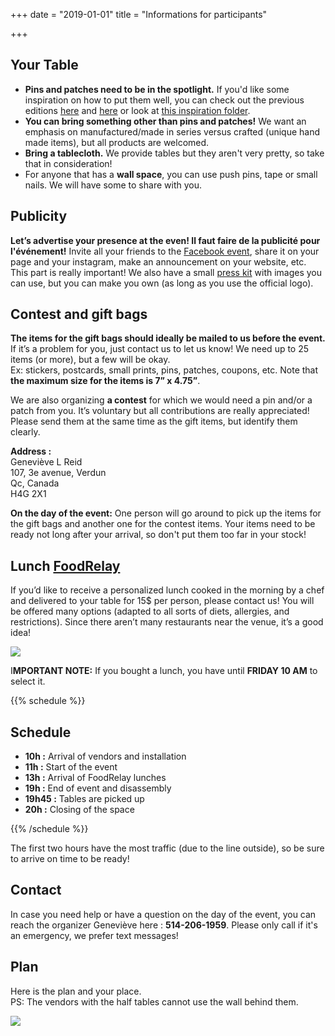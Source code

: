 +++
date = "2019-01-01"
title = "Informations for participants"

+++
## Your Table

* **Pins and patches need to be in the spotlight.** If you'd like some inspiration on how to put them well, you can check out the previous editions [here](https://www.facebook.com/pg/pinpatchmtl/photos/?tab=album&album_id=1859504404379076) and [here](https://drive.google.com/open?id=152D07kkYE9Yt6koKcjMH7sDB1pCxVtCC) or look at [this inspiration folder](https://drive.google.com/open?id=1vNId0-vskRkUlqIJTUpTBmDPAEjKr6-d).
* **You can bring something other than pins and patches!** We want an emphasis on  manufactured/made in series versus crafted (unique hand made items), but all products are welcomed.
* **Bring a tablecloth.** We provide tables but they aren't very pretty, so take that in consideration!
* For anyone that has a **wall space**, you can use push pins, tape or small nails. We will have some to share with you.

## Publicity

**Let’s advertise your presence at the even! Il faut faire de la publicité pour l'événement!** Invite all your friends to the [Facebook event](https://www.facebook.com/events/596660647518312/), share it on your page and your instagram, make an announcement on your website, etc. This part is really important! We also have a small [press kit](https://drive.google.com/open?id=115zCAZv-7cWTbR7-A2UWM4twfR22vWHK) with images you can use, but you can make you own (as long as you use the official logo).

## Contest and gift bags

**The items for the gift bags should ideally be mailed to us before the event.** If it’s a problem for you, just contact us to let us know! We need up to 25 items (or more), but a few will be okay.  
Ex: stickers, postcards, small prints, pins, patches, coupons, etc. Note that **the maximum size for the items is 7” x 4.75”**.

We are also organizing **a contest** for which we would need a pin and/or a patch from you. It’s voluntary but all contributions are really appreciated! Please send them at the same time as the gift items, but identify them clearly.

**Address :**  
Geneviève L Reid  
107, 3e avenue, Verdun  
Qc, Canada  
H4G 2X1

**On the day of the event:** One person will go around to pick up the items for the gift bags and another one for the contest items. Your items need to be ready not long after your arrival, so don't put them too far in your stock!

## Lunch [FoodRelay](https://foodrelay.ca/)

If you’d like to receive a personalized lunch cooked in the morning by a chef and delivered to your table for 15$ per person, please contact us! You will be offered many options (adapted to all sorts of diets, allergies, and restrictions). Since there aren’t many restaurants near the venue, it’s a good idea!

![](/img/foodrelay_modifie.png)

I**MPORTANT NOTE:** If you bought a lunch, you have until **FRIDAY 10 AM** to select it.

{{% schedule %}}

## Schedule

* **10h :** Arrival of vendors and installation
* **11h :** Start of the event
* **13h :** Arrival of FoodRelay lunches
* **19h :** End of event and disassembly
* **19h45 :** Tables are picked up
* **20h :** Closing of the space

{{% /schedule %}}

The first two hours have the most traffic (due to the line outside), so be sure to arrive on time to be ready!

## Contact

In case you need help or have a question on the day of the event, you can reach the organizer Geneviève here : **514-206-1959**. Please only call if it's an emergency, we prefer text messages!

## Plan

Here is the plan and your place.  
PS: The vendors with the half tables cannot use the wall behind them.

![](/img/plan_artists_newversion.jpg)